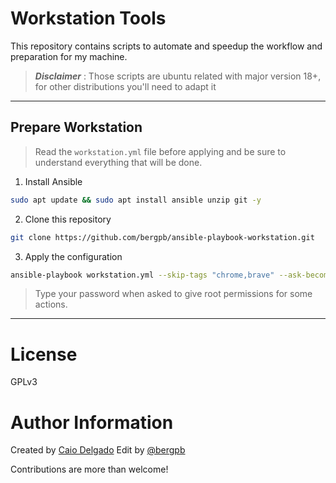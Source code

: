 # Workstation Tools

This repository contains scripts to automate and speedup the workflow and preparation for my machine.

> **_Disclaimer_** :
> Those scripts are ubuntu related with major version 18+, for other distributions you'll need to adapt it
___

## Prepare Workstation

> Read the `workstation.yml` file before applying and be sure to understand everything that will be done.

1. Install Ansible
```bash
sudo apt update && sudo apt install ansible unzip git -y
```
2. Clone this repository
```bash
git clone https://github.com/bergpb/ansible-playbook-workstation.git
```

3. Apply the configuration
```bash
ansible-playbook workstation.yml --skip-tags "chrome,brave" --ask-become-pass
```
>Type your password when asked to give root permissions for some actions.
___

# License
GPLv3

# Author Information
Created by [Caio Delgado](https://linktr.ee/caiodelgadonew)
Edit by [@bergpb](https://twitter.com/lbergpb)

Contributions are more than welcome!
